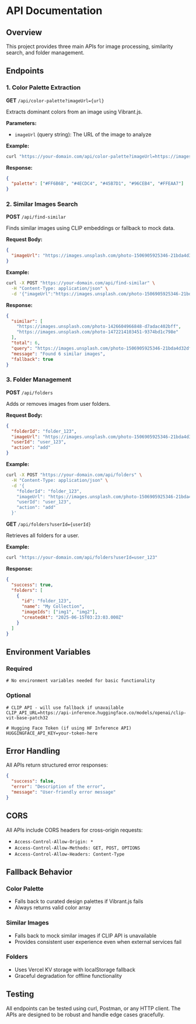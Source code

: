 # API Documentation

## Overview
This project provides three main APIs for image processing, similarity search, and folder management.

## Endpoints

### 1. Color Palette Extraction

**GET** `/api/color-palette?imageUrl={url}`

Extracts dominant colors from an image using Vibrant.js.

**Parameters:**
- `imageUrl` (query string): The URL of the image to analyze

**Example:**
```bash
curl "https://your-domain.com/api/color-palette?imageUrl=https://images.unsplash.com/photo-1506905925346-21bda4d32df4"
```

**Response:**
```json
{
  "palette": ["#FF6B6B", "#4ECDC4", "#45B7D1", "#96CEB4", "#FFEAA7"]
}
```

### 2. Similar Images Search

**POST** `/api/find-similar`

Finds similar images using CLIP embeddings or fallback to mock data.

**Request Body:**
```json
{
  "imageUrl": "https://images.unsplash.com/photo-1506905925346-21bda4d32df4"
}
```

**Example:**
```bash
curl -X POST "https://your-domain.com/api/find-similar" \
  -H "Content-Type: application/json" \
  -d '{"imageUrl":"https://images.unsplash.com/photo-1506905925346-21bda4d32df4"}'
```

**Response:**
```json
{
  "similar": [
    "https://images.unsplash.com/photo-1426604966848-d7adac402bff",
    "https://images.unsplash.com/photo-1472214103451-9374bd1c798e"
  ],
  "total": 6,
  "query": "https://images.unsplash.com/photo-1506905925346-21bda4d32df4",
  "message": "Found 6 similar images",
  "fallback": true
}
```

### 3. Folder Management

**POST** `/api/folders`

Adds or removes images from user folders.

**Request Body:**
```json
{
  "folderId": "folder_123",
  "imageUrl": "https://images.unsplash.com/photo-1506905925346-21bda4d32df4",
  "userId": "user_123",
  "action": "add"
}
```

**Example:**
```bash
curl -X POST "https://your-domain.com/api/folders" \
  -H "Content-Type: application/json" \
  -d '{
    "folderId": "folder_123",
    "imageUrl": "https://images.unsplash.com/photo-1506905925346-21bda4d32df4",
    "userId": "user_123",
    "action": "add"
  }'
```

**GET** `/api/folders?userId={userId}`

Retrieves all folders for a user.

**Example:**
```bash
curl "https://your-domain.com/api/folders?userId=user_123"
```

**Response:**
```json
{
  "success": true,
  "folders": [
    {
      "id": "folder_123",
      "name": "My Collection",
      "imageIds": ["img1", "img2"],
      "createdAt": "2025-06-15T03:23:03.000Z"
    }
  ]
}
```

## Environment Variables

### Required
```env
# No environment variables needed for basic functionality
```

### Optional
```env
# CLIP API - will use fallback if unavailable
CLIP_API_URL=https://api-inference.huggingface.co/models/openai/clip-vit-base-patch32

# Hugging Face Token (if using HF Inference API)
HUGGINGFACE_API_KEY=your-token-here
```

## Error Handling

All APIs return structured error responses:

```json
{
  "success": false,
  "error": "Description of the error",
  "message": "User-friendly error message"
}
```

## CORS

All APIs include CORS headers for cross-origin requests:
- `Access-Control-Allow-Origin: *`
- `Access-Control-Allow-Methods: GET, POST, OPTIONS`
- `Access-Control-Allow-Headers: Content-Type`

## Fallback Behavior

### Color Palette
- Falls back to curated design palettes if Vibrant.js fails
- Always returns valid color array

### Similar Images
- Falls back to mock similar images if CLIP API is unavailable
- Provides consistent user experience even when external services fail

### Folders
- Uses Vercel KV storage with localStorage fallback
- Graceful degradation for offline functionality

## Testing

All endpoints can be tested using curl, Postman, or any HTTP client. The APIs are designed to be robust and handle edge cases gracefully.